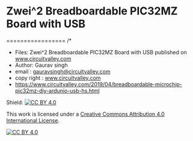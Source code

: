 # Zwei^2 Breadboardable PIC32MZ Board with USB
=================
/* 
 * Files: Zwei^2 Breadboardable PIC32MZ Board with USB published on www.circuitvalley.com
 * Author: Gaurav singh
 * email : gauravsingh@circuitvalley.com
 * copy right : www.circuitvalley.com 
 * https://www.circuitvalley.com/2019/04/breadboardable-microchip-pic32mz-diy-ardunio-usb-hs.html

Shield: [![CC BY 4.0][cc-by-shield]][cc-by]

This work is licensed under a [Creative Commons Attribution 4.0 International
License][cc-by].

[![CC BY 4.0][cc-by-image]][cc-by]

[cc-by]: http://creativecommons.org/licenses/by/4.0/
[cc-by-image]: https://i.creativecommons.org/l/by/4.0/88x31.png
[cc-by-shield]: https://img.shields.io/badge/License-CC%20BY%204.0-lightgrey.svg

 
